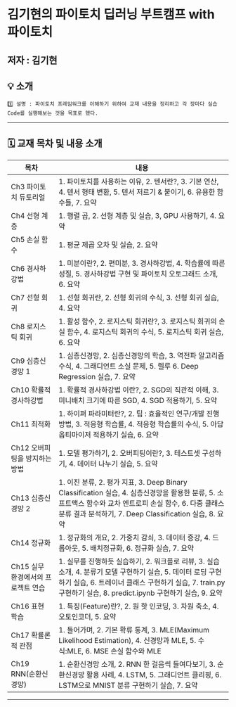# 김기현의 파이토치 딥러닝 부트캠프 with 파이토치

## 저자 : 김기현

## 💡 소개
```
1️⃣ 설명 : 파이토치 프레임워크를 이해하기 위하여 교재 내용을 정리하고 각 장마다 실습 Code를 실행해보는 것을 목표로 했다.

```

---
## 🗓️ 교재 목차 및 내용 소개

|목차|내용|
|---|---|
|Ch3 파이토치 듀토리얼|1. 파이토치를 사용하는 이유, 2. 텐서란?, 3. 기본 연산, 4. 텐서 형태 변환, 5. 텐서 저르기 & 붙이기, 6. 유용한 함수들, 7. 요약|
|Ch4 선형 계층|1. 행렬 곱, 2. 선형 계층 및 실습, 3, GPU 사용하기, 4. 요약|
|Ch5 손실 함수|1. 평균 제곱 오차 및 실습, 2. 요약|
|Ch6 경사하강법|1. 미분이란?, 2. 편미분, 3. 경사하강법, 4. 학습률에 따른 성질, 5. 경사하강법 구현 및 파이토치 오토그래드 소개, 6. 요약|
|Ch7 선형 회귀|1. 선형 회귀란, 2. 선형 회귀의 수식, 3. 선형 회귀 실습, 4. 요약|
|Ch8 로지스틱 회귀|1. 활성 함수, 2. 로지스틱 회귀란?, 3. 로지스틱 회귀의 손실 함수, 4. 로지스틱 회귀의 수식, 5. 로지스틱 회귀 실습, 6. 요약|
|Ch9 심층신경망 1|1. 심층신경망, 2. 심층신경망의 학습, 3. 역전파 알고리즘 수식, 4. 그래디언트 소실 문제, 5. 렐루 6. Deep Regression 실습, 7. 요약|
|Ch10 확률적 경사하강법|1. 확률적 경사하강법 이란?, 2. SGD의 직관적 이해, 3. 미니배치 크기에 따른 SGD, 4. SGD 적용하기, 5. 요약|
|Ch11 최적화|1. 하이퍼 파라미터란?, 2. 팁 : 효율적인 연구/개발 진행 방법, 3. 적응형 학습률, 4. 적응형 학습률의 수식, 5. 아담 옵티마이저 적용하기 실습, 6. 요약|
|Ch12 오버피팅을 방지하는 방법|1. 모델 평가하기, 2. 오버피팅이란?, 3. 테스트셋 구성하기, 4. 데이터 나누기 실습, 5. 요약|
|Ch13 심층신경망 2|1. 이진 분류, 2. 평가 지표, 3. Deep Binary Classification 실습, 4. 심층신경망을 활용한 분류, 5. 소프트맥스 함수와 교차 엔트로피 손실 함수, 6. 다중 클래스 분류 결과 분석하기, 7. Deep Classification 실습, 8. 요약|
|Ch14 정규화|1. 정규화의 개요, 2. 가중치 감쇠, 3. 데이터 증강, 4. 드롭아웃, 5. 배치정규화, 6. 정규화 실습, 7. 요약|
|Ch15 실무 환경에서의 프로젝트 연습|1. 실무를 진행하듯 실습하기, 2. 워크플로 리뷰, 3. 실습 소개, 4. 분류기 모델 구현하기 실습, 5. 데이터 로딩 구현하기 실습, 6. 트레이너 클래스 구현하기 실습, 7. train.py 구현하기 실습, 8. predict.ipynb 구현하기 실습, 9. 요약|
|Ch16 표현 학습|1. 특징(Feature)란?, 2. 원 핫 인코딩, 3. 차원 축소, 4. 오토인코더, 5. 요약|
|Ch17 확률론적 관점|1. 들어가며, 2. 기본 확류 통계, 3. MLE(Maximum Likelihood Estimation), 4. 신경망과 MLE, 5. 수식:MLE, 6. MSE 손실 함수와 MLE|
|Ch19 RNN(순환신경망)|1. 순환신경망 소개, 2. RNN 한 걸음씩 들여다보기, 3. 순환신경망 활용 사례, 4. LSTM, 5. 그래디언트 클리핑, 6. LSTM으로 MNIST 분류 구현하기 실습, 7. 요약|
---
